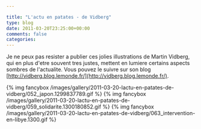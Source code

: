 ```yaml
---

title: "L'actu en patates - de Vidberg"
type: blog
date: 2011-03-20T23:25:00+00:00
comments: false
categories: 
---
```


Je ne peux pas resister a publier ces jolies illustrations de Martin Vidberg, qui en plus d'etre souvent tres justes, mettent en lumiere certains aspects sombres de l'actualite. Vous pouvez le suivre sur son blog [http://vidberg.blog.lemonde.fr/](http://vidberg.blog.lemonde.fr/).

{% img fancybox /images/gallery/2011-03-20-lactu-en-patates-de-vidberg/052_japon.1299837789.gif %}
{% img fancybox /images/gallery/2011-03-20-lactu-en-patates-de-vidberg/059_solidarite.1300180852.gif %}
{% img fancybox /images/gallery/2011-03-20-lactu-en-patates-de-vidberg/063_intervention-en-libye.1300.gif %}
